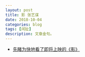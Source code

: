 ```yaml
---
layout: post
title: 影 张艺谋
date: 2018-10-04
categories: blog
tags: [闲扯]
description: 文章金句。
---
```


- [先睹为快地看了即将上映的《影》](https://www.bilibili.com/video/av32525800)
